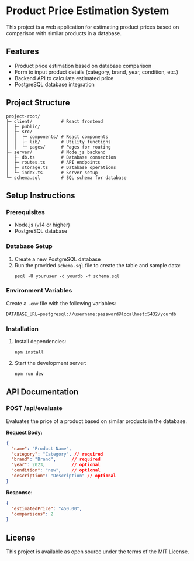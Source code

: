# Product Price Estimation System

This project is a web application for estimating product prices based on comparison with similar products in a database.

## Features

- Product price estimation based on database comparison
- Form to input product details (category, brand, year, condition, etc.)
- Backend API to calculate estimated price
- PostgreSQL database integration

## Project Structure

```
project-root/
├─ client/           # React frontend
│  ├─ public/
│  ├─ src/
│  │  ├─ components/ # React components
│  │  ├─ lib/        # Utility functions
│  │  └─ pages/      # Pages for routing
├─ server/           # Node.js backend
│  ├─ db.ts          # Database connection
│  ├─ routes.ts      # API endpoints
│  ├─ storage.ts     # Database operations
│  └─ index.ts       # Server setup
└─ schema.sql        # SQL schema for database
```

## Setup Instructions

### Prerequisites

- Node.js (v14 or higher)
- PostgreSQL database

### Database Setup

1. Create a new PostgreSQL database
2. Run the provided `schema.sql` file to create the table and sample data:
   ```
   psql -U youruser -d yourdb -f schema.sql
   ```

### Environment Variables

Create a `.env` file with the following variables:

```
DATABASE_URL=postgresql://username:password@localhost:5432/yourdb
```

### Installation

1. Install dependencies:
   ```
   npm install
   ```

2. Start the development server:
   ```
   npm run dev
   ```

## API Documentation

### POST /api/evaluate

Evaluates the price of a product based on similar products in the database.

**Request Body:**

```json
{
  "name": "Product Name",
  "category": "Category", // required
  "brand": "Brand",      // required
  "year": 2023,          // optional
  "condition": "new",    // optional
  "description": "Description" // optional
}
```

**Response:**

```json
{
  "estimatedPrice": "450.00",
  "comparisons": 2
}
```

## License

This project is available as open source under the terms of the MIT License.
